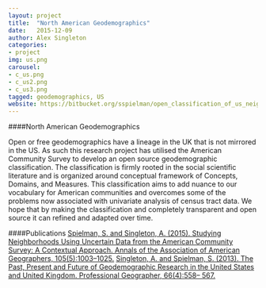 ```yaml
---
layout: project
title:  "North American Geodemographics"
date:   2015-12-09
author: Alex Singleton
categories:
- project
img: us.png
carousel:
- c_us.png
- c_us2.png
- c_us3.png
tagged: geodemographics, US
website: https://bitbucket.org/sspielman/open_classification_of_us_neighborhoods/
---
```

####North American Geodemographics

Open or free geodemographics have a lineage in the UK that is not mirrored in the US. As such this research project has utilised the American Community Survey to develop an open source geodemographic classification. The classification is firmly rooted in the social scientific literature and is organized around conceptual framework of Concepts, Domains, and Measures. This classification aims to add nuance to our vocabulary for American communities and overcomes some of the problems now associated with univariate analysis of census tract data. We hope that by making the classification and completely transparent and open source it can refined and adapted over time.

####Publications
[Spielman, S. and Singleton, A. (2015). Studying Neighborhoods Using Uncertain Data from the American Community Survey: A Contextual Approach. Annals of the Association of American Geographers, 105(5):1003–1025.](http://dx.doi.org/10.1080/00045608.2015.1052335)
[Singleton, A. and Spielman, S. (2013). The Past, Present and Future of Geodemographic Research in the United States and United Kingdom. Professional Geographer, 66(4):558– 567.](http://dx.doi.org/10.1080/00330124.2013.848764)
